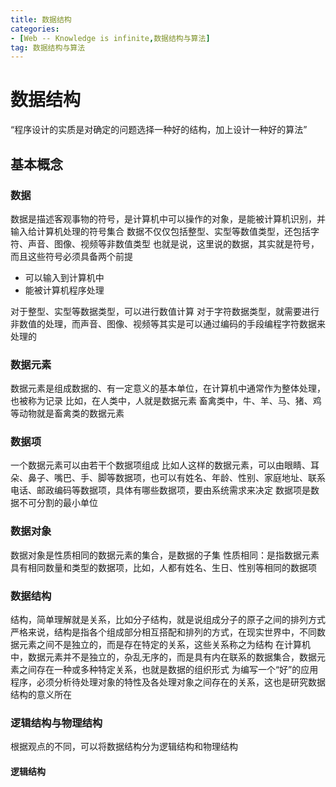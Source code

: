 ```yaml
---
title: 数据结构
categories: 
- [Web -- Knowledge is infinite,数据结构与算法]
tag: 数据结构与算法
---
```

# 数据结构
“程序设计的实质是对确定的问题选择一种好的结构，加上设计一种好的算法”
## 基本概念
### 数据
数据是描述客观事物的符号，是计算机中可以操作的对象，是能被计算机识别，并输入给计算机处理的符号集合
数据不仅仅包括整型、实型等数值类型，还包括字符、声音、图像、视频等非数值类型
也就是说，这里说的数据，其实就是符号，而且这些符号必须具备两个前提

- 可以输入到计算机中
- 能被计算机程序处理 

对于整型、实型等数据类型，可以进行数值计算
对于字符数据类型，就需要进行非数值的处理，而声音、图像、视频等其实是可以通过编码的手段编程字符数据来处理的
### 数据元素
数据元素是组成数据的、有一定意义的基本单位，在计算机中通常作为整体处理，也被称为记录
 比如，在人类中，人就是数据元素
畜禽类中，牛、羊、马、猪、鸡等动物就是畜禽类的数据元素
### 数据项
一个数据元素可以由若干个数据项组成
比如人这样的数据元素，可以由眼睛、耳朵、鼻子、嘴巴、手、脚等数据项，也可以有姓名、年龄、性别、家庭地址、联系电话、邮政编码等数据项，具体有哪些数据项，要由系统需求来决定
数据项是数据不可分割的最小单位
### 数据对象
数据对象是性质相同的数据元素的集合，是数据的子集
性质相同：是指数据元素具有相同数量和类型的数据项，比如，人都有姓名、生日、性别等相同的数据项
### 数据结构
结构，简单理解就是关系，比如分子结构，就是说组成分子的原子之间的排列方式
严格来说，结构是指各个组成部分相互搭配和排列的方式，在现实世界中，不同数据元素之间不是独立的，而是存在特定的关系，这些关系称之为结构
在计算机中，数据元素并不是独立的，杂乱无序的，而是具有内在联系的数据集合，数据元素之间存在一种或多种特定关系，也就是数据的组织形式
为编写一个“好”的应用程序，必须分析待处理对象的特性及各处理对象之间存在的关系，这也是研究数据结构的意义所在
### 逻辑结构与物理结构
根据观点的不同，可以将数据结构分为逻辑结构和物理结构
#### 逻辑结构


